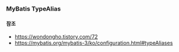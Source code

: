 ### MyBatis TypeAlias



#### 참조

- https://wondongho.tistory.com/72
- https://mybatis.org/mybatis-3/ko/configuration.html#typeAliases